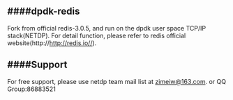 ####dpdk-redis
--------------
Fork from official redis-3.0.5, and run on the dpdk user space TCP/IP stack(NETDP). For detail function, please refer to redis official website(http://http://redis.io//).




####Support
-------
For free support, please use netdp team mail list at zimeiw@163.com. or QQ Group:86883521
